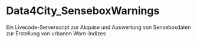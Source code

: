 # Data4City_SenseboxWarnings
Ein Livecode-Serverscript zur Akquise und Auswertung von Senseboxdaten zur Erstellung von urbanen Warn-Indizes
